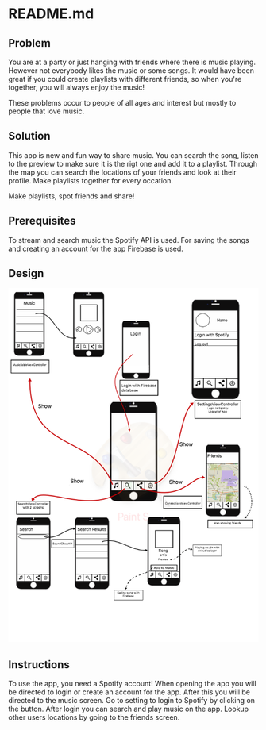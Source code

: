 # README.md

## Problem
You are at a party or just hanging with friends where there is music playing. However not everybody likes the music or some songs. 
It would have been great if you could create playlists with different friends, so when you're together, you will always enjoy the
music!

These problems occur to people of all ages and interest but mostly to people that love music.

## Solution
This app is new and fun way to share music. You can search the song, listen to the preview to make sure it is the rigt one and add it to 
a playlist. Through the map you can search the locations of your friends and look at their profile. Make playlists together for every
occation.

Make playlists, spot friends and share!

## Prerequisites
To stream and search music the Spotify API is used. For saving the songs and creating an account for the app Firebase is used. 

## Design
![](doc/finalDesign.png)

## Instructions

To use the app, you need a Spotify account! When opening the app you will be directed to login or create an account for the app. After 
this you will be directed to the music screen. Go to setting to login to Spotify by clicking on the button. After login you can search and 
play music on the app. Lookup other users locations by going to the friends screen.
